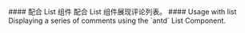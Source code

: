 <cn>
#### 配合 List 组件
配合 List 组件展现评论列表。
</cn>

<us>
#### Usage with list
Displaying a series of comments using the `antd` List Component.
</us>
